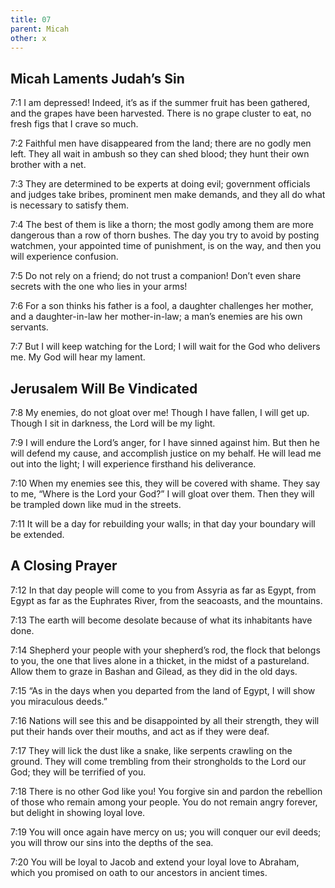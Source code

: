 ```yaml
---
title: 07
parent: Micah
other: x
---
```


## Micah Laments Judah’s Sin

<a>7:1</a> I am depressed!
Indeed, it’s as if the summer fruit has been gathered,
and the grapes have been harvested.
There is no grape cluster to eat,
no fresh figs that I crave so much.

<a>7:2</a> Faithful men have disappeared from the land;
there are no godly men left.
They all wait in ambush so they can shed blood;
they hunt their own brother with a net.

<a>7:3</a> They are determined to be experts at doing evil;
government officials and judges take bribes,
prominent men make demands, and they all do what is necessary to satisfy them.

<a>7:4</a> The best of them is like a thorn;
the most godly among them are more dangerous than a row of thorn bushes.
The day you try to avoid by posting watchmen, your appointed time of punishment, is on the way,
and then you will experience confusion.

<a>7:5</a> Do not rely on a friend;
do not trust a companion!
Don’t even share secrets with the one who lies in your arms!

<a>7:6</a> For a son thinks his father is a fool,
a daughter challenges her mother,
and a daughter-in-law her mother-in-law;
a man’s enemies are his own servants.

<a>7:7</a> But I will keep watching for the Lord;
I will wait for the God who delivers me.
My God will hear my lament.

## Jerusalem Will Be Vindicated

<a>7:8</a> My enemies, do not gloat over me!
Though I have fallen, I will get up.
Though I sit in darkness, the Lord will be my light.

<a>7:9</a> I will endure the Lord’s anger,
for I have sinned against him.
But then he will defend my cause,
and accomplish justice on my behalf.
He will lead me out into the light;
I will experience firsthand his deliverance.

<a>7:10</a> When my enemies see this, they will be covered with shame.
They say to me, “Where is the Lord your God?”
I will gloat over them.
Then they will be trampled down
like mud in the streets.

<a>7:11</a> It will be a day for rebuilding your walls;
in that day your boundary will be extended.

## A Closing Prayer

<a>7:12</a> In that day people will come to you
from Assyria as far as Egypt,
from Egypt as far as the Euphrates River,
from the seacoasts,
and the mountains.

<a>7:13</a> The earth will become desolate
because of what its inhabitants have done.

<a>7:14</a> Shepherd your people with your shepherd’s rod,
the flock that belongs to you,
the one that lives alone in a thicket,
in the midst of a pastureland.
Allow them to graze in Bashan and Gilead,
as they did in the old days.

<a>7:15</a> “As in the days when you departed from the land of Egypt,
I will show you miraculous deeds.”

<a>7:16</a> Nations will see this and be disappointed by all their strength,
they will put their hands over their mouths,
and act as if they were deaf.

<a>7:17</a> They will lick the dust like a snake,
like serpents crawling on the ground.
They will come trembling from their strongholds
to the Lord our God;
they will be terrified of you.

<a>7:18</a> There is no other God like you!
You forgive sin
and pardon the rebellion
of those who remain among your people.
You do not remain angry forever,
but delight in showing loyal love.

<a>7:19</a> You will once again have mercy on us;
you will conquer our evil deeds;
you will throw our sins into the depths of the sea.

<a>7:20</a> You will be loyal to Jacob
and extend your loyal love to Abraham,
which you promised on oath to our ancestors
in ancient times.
